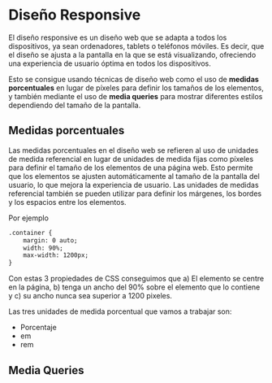 # Diseño Responsive

El diseño responsive es un diseño web que se adapta a todos los dispositivos, ya sean ordenadores, tablets o teléfonos móviles. Es decir, que el diseño se ajusta a la pantalla en la que se está visualizando, ofreciendo una experiencia de usuario óptima en todos los dispositivos. 

Esto se consigue usando técnicas de diseño web como el uso de **medidas porcentuales** en lugar de píxeles para definir los tamaños de los elementos, y también mediante el uso de **media queries** para mostrar diferentes estilos dependiendo del tamaño de la pantalla.

## Medidas porcentuales

Las medidas porcentuales en el diseño web se refieren al uso de unidades de medida referencial en lugar de unidades de medida fijas como píxeles para definir el tamaño de los elementos de una página web. Esto permite que los elementos se ajusten automáticamente al tamaño de la pantalla del usuario, lo que mejora la experiencia de usuario. Las unidades de medidas referencial también se pueden utilizar para definir los márgenes, los bordes y los espacios entre los elementos.

Por ejemplo

```HTML
.container {
	margin: 0 auto;
	width: 90%;
	max-width: 1200px;
}
```
Con estas 3 propiedades de CSS conseguimos que a) El elemento se centre en la página, b) tenga un ancho del 90% sobre el elemento que lo contiene y c) su ancho nunca sea superior a 1200 pixeles.

Las tres unidades de medida porcentual que vamos a trabajar son:

- Porcentaje
- em
- rem



## Media Queries
